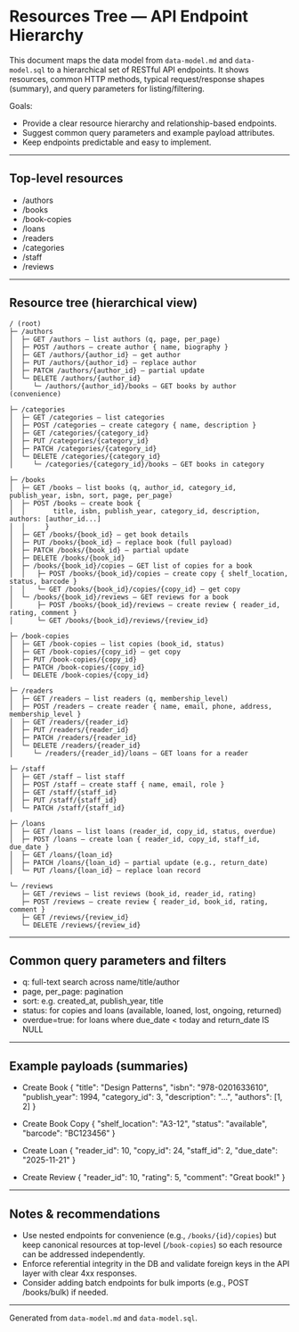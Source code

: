 # Resources Tree — API Endpoint Hierarchy

This document maps the data model from `data-model.md` and `data-model.sql` to a hierarchical set of RESTful API endpoints. It shows resources, common HTTP methods, typical request/response shapes (summary), and query parameters for listing/filtering.

Goals:
- Provide a clear resource hierarchy and relationship-based endpoints.
- Suggest common query parameters and example payload attributes.
- Keep endpoints predictable and easy to implement.

---

## Top-level resources

- /authors
- /books
- /book-copies
- /loans
- /readers
- /categories
- /staff
- /reviews

---

## Resource tree (hierarchical view)

```
/ (root)
├─ /authors
│  ├─ GET /authors — list authors (q, page, per_page)
│  ├─ POST /authors — create author { name, biography }
│  ├─ GET /authors/{author_id} — get author
│  ├─ PUT /authors/{author_id} — replace author
│  ├─ PATCH /authors/{author_id} — partial update
│  └─ DELETE /authors/{author_id}
│     └─ /authors/{author_id}/books — GET books by author (convenience)

├─ /categories
│  ├─ GET /categories — list categories
│  ├─ POST /categories — create category { name, description }
│  ├─ GET /categories/{category_id}
│  ├─ PUT /categories/{category_id}
│  ├─ PATCH /categories/{category_id}
│  └─ DELETE /categories/{category_id}
│     └─ /categories/{category_id}/books — GET books in category

├─ /books
│  ├─ GET /books — list books (q, author_id, category_id, publish_year, isbn, sort, page, per_page)
│  ├─ POST /books — create book {
│  │       title, isbn, publish_year, category_id, description, authors: [author_id...]
│  │     }
│  ├─ GET /books/{book_id} — get book details
│  ├─ PUT /books/{book_id} — replace book (full payload)
│  ├─ PATCH /books/{book_id} — partial update
│  ├─ DELETE /books/{book_id}
│  ├─ /books/{book_id}/copies — GET list of copies for a book
│  │   ├─ POST /books/{book_id}/copies — create copy { shelf_location, status, barcode }
│  │   └─ GET /books/{book_id}/copies/{copy_id} — get copy
│  └─ /books/{book_id}/reviews — GET reviews for a book
│      ├─ POST /books/{book_id}/reviews — create review { reader_id, rating, comment }
│      └─ GET /books/{book_id}/reviews/{review_id}

├─ /book-copies
│  ├─ GET /book-copies — list copies (book_id, status)
│  ├─ GET /book-copies/{copy_id} — get copy
│  ├─ PUT /book-copies/{copy_id}
│  ├─ PATCH /book-copies/{copy_id}
│  └─ DELETE /book-copies/{copy_id}

├─ /readers
│  ├─ GET /readers — list readers (q, membership_level)
│  ├─ POST /readers — create reader { name, email, phone, address, membership_level }
│  ├─ GET /readers/{reader_id}
│  ├─ PUT /readers/{reader_id}
│  ├─ PATCH /readers/{reader_id}
│  └─ DELETE /readers/{reader_id}
│     └─ /readers/{reader_id}/loans — GET loans for a reader

├─ /staff
│  ├─ GET /staff — list staff
│  ├─ POST /staff — create staff { name, email, role }
│  ├─ GET /staff/{staff_id}
│  ├─ PUT /staff/{staff_id}
│  └─ PATCH /staff/{staff_id}

├─ /loans
│  ├─ GET /loans — list loans (reader_id, copy_id, status, overdue)
│  ├─ POST /loans — create loan { reader_id, copy_id, staff_id, due_date }
│  ├─ GET /loans/{loan_id}
│  ├─ PATCH /loans/{loan_id} — partial update (e.g., return_date)
│  └─ PUT /loans/{loan_id} — replace loan record

└─ /reviews
   ├─ GET /reviews — list reviews (book_id, reader_id, rating)
   ├─ POST /reviews — create review { reader_id, book_id, rating, comment }
   ├─ GET /reviews/{review_id}
   └─ DELETE /reviews/{review_id}
```

---

## Common query parameters and filters

- q: full-text search across name/title/author
- page, per_page: pagination
- sort: e.g. created_at, publish_year, title
- status: for copies and loans (available, loaned, lost, ongoing, returned)
- overdue=true: for loans where due_date < today and return_date IS NULL

---

## Example payloads (summaries)

- Create Book
  {
    "title": "Design Patterns",
    "isbn": "978-0201633610",
    "publish_year": 1994,
    "category_id": 3,
    "description": "...",
    "authors": [1, 2]
  }

- Create Book Copy
  { "shelf_location": "A3-12", "status": "available", "barcode": "BC123456" }

- Create Loan
  { "reader_id": 10, "copy_id": 24, "staff_id": 2, "due_date": "2025-11-21" }

- Create Review
  { "reader_id": 10, "rating": 5, "comment": "Great book!" }

---

## Notes & recommendations

- Use nested endpoints for convenience (e.g., `/books/{id}/copies`) but keep canonical resources at top-level (`/book-copies`) so each resource can be addressed independently.
- Enforce referential integrity in the DB and validate foreign keys in the API layer with clear 4xx responses.
- Consider adding batch endpoints for bulk imports (e.g., POST /books/bulk) if needed.

---

Generated from `data-model.md` and `data-model.sql`.
